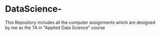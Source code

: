 # DataScience-
This Repository includes all the computer assignments which are designed by me as the TA in "Applied Data Science" course
